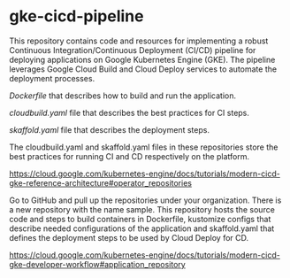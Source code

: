 # gke-cicd-pipeline
This repository contains code and resources for implementing a robust Continuous Integration/Continuous Deployment (CI/CD) pipeline for deploying applications on Google Kubernetes Engine (GKE). The pipeline leverages Google Cloud Build and Cloud Deploy services to automate the deployment processes.

*Dockerfile* that describes how to build and run the application.

*cloudbuild.yaml* file that describes the best practices for CI steps.

*skaffold.yaml* file that describes the deployment steps.

The cloudbuild.yaml and skaffold.yaml files in these repositories store the best practices for running CI and CD respectively on the platform. 

https://cloud.google.com/kubernetes-engine/docs/tutorials/modern-cicd-gke-reference-architecture#operator_repositories

Go to GitHub and pull up the repositories under your organization. There is a new repository with the name sample. This repository hosts the source code and steps to build containers in Dockerfile, kustomize configs that describe needed configurations of the application and skaffold.yaml that defines the deployment steps to be used by Cloud Deploy for CD.

https://cloud.google.com/kubernetes-engine/docs/tutorials/modern-cicd-gke-developer-workflow#application_repository 